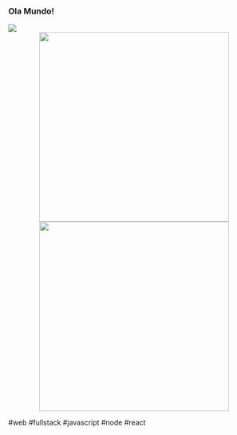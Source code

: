 ### Ola Mundo!

<img src="https://github-readme-stats.vercel.app/api?username=x0nl&count_private=true&show_icons=true">

</br>

<div align="center">
  <img src="https://github-readme-stats.vercel.app/api/wakatime?username=Nivaldo&theme=tokyonight&layout=default&langs_count=4" width="380px" />
  <img src="https://github-readme-stats.vercel.app/api?username=NivaldoFarias&theme=tokyonight&custom_title=Github Stats&include_all_commits=true&count_private=true&hide=contribs&show_icons=true&cache_seconds=27600" width="380px" />
</div>

#web #fullstack #javascript #node #react
<!--
**x0nl/x0nl** is a ✨ _special_ ✨ repository because its `README.md` (this file) appears on your GitHub profile.

Here are some ideas to get you started:

- 🔭 I’m currently working on ...
- 🌱 I’m currently learning ...
- 👯 I’m looking to collaborate on ...
- 🤔 I’m looking for help with ...
- 💬 Ask me about ...
- 📫 How to reach me: ...
- 😄 Pronouns: ...
- ⚡ Fun fact: ...
-->
